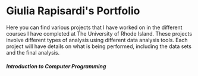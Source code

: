 # Giulia Rapisardi's Portfolio

Here you can find various projects that I have worked on in the different courses I have completed at 
The University of Rhode Island. These projects involve different types of analysis using different data analysis
tools. Each project will have details on what is being performed, including the data sets and the final analysis. 

##### Introduction to Computer Programming
